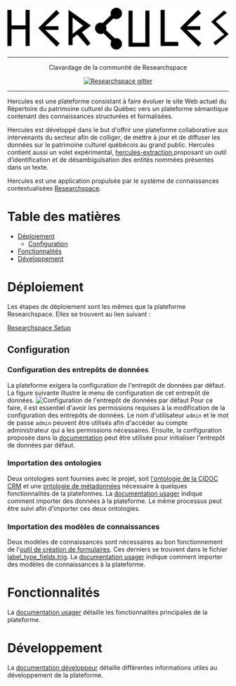 <p align='center'>
  <img src='researchspace\app\assets\images\logo_black.png' alt='ResearchSpace' />
</p>

- - -

<p align="center">
   Clavardage de la communité de Researchspace
</p>

<p align="center">
  <a href="https://gitter.im/researchspace/community"><img src="https://badges.gitter.im/Join Chat.svg" alt="Researchspace gitter"></a>
</p>

- - -

Hercules est une plateforme consistant à faire évoluer le site Web actuel du Répertoire du patrimoine culturel du Québec vers un plateforme sémantique contenant des connaissances structurées et formalisées.

Hercules est développé dans le but d'offrir une plateforme collaborative aux intervenants du secteur afin de colliger, de mettre à jour et de diffuser les données sur le patrimoine culturel québécois au grand public. Hercules contient aussi un volet expérimental, [hercules-extraction](https://github.com/vincentlabonte/hercules-extraction),proposant un outil d’identification et de désambiguïsation des entités nommées présentes dans un texte.

Hercules est une application propulsée par le système de connaissances contextualisées [Researchspace](https://github.com/researchspace/researchspace). 

# Table des matières

   * [Déploiement](#déploiement)
      * [Configuration](#configuration)
   * [Fonctionnalités](#fonctionnalités)
   * [Développement](#développement)

# Déploiement

Les étapes de déploiement sont les mêmes que la plateforme Researchspace. Elles se trouvent au lien suivant : 

[Researchspace Setup](SETUP.md)



## Configuration

### Configuration des entrepôts de données
La plateforme exigera la configuration de l'entrepôt de données par défaut. La figure suivante illustre le menu de configuration de cet entrepôt de données.
![Configuration de l'entrepôt de données par défaut](https://github.com/SamChaps/researchspace/wiki/images/hercules_entrepot_donnees_configuration.jpg)
Pour ce faire, il est essentiel d'avoir les permissions requises à la modification de la configuration des entrepôts de données. Le nom d'utilisateur `admin` et le mot de passe `admin` peuvent être utilisés afin d'accéder au compte administrateur qui a les permissions nécessaires. Ensuite, la configuration proposée dans la [documentation](https://github.com/SamChaps/researchspace/wiki/Entrep%C3%B4ts-de-donn%C3%A9es#entrep%C3%B4t-par-d%C3%A9faut) peut être utilisée pour initialiser l'entrepôt de données par défaut.

### Importation des ontologies
Deux ontologies sont fournies avec le projet, soit [l'ontologie de la CIDOC CRM](researchspace/ontologies/cidoccrm_v6.2.1.ttl) et une [ontologie de métadonnées](researchspace/ontologies/hercules_meta.owl) nécessaire à quelques fonctionnalités de la plateformes. La [documentation usager](https://github.com/SamChaps/researchspace/wiki/Gestion-des-donn%C3%A9es#importation) indique comment importer des données à la plateforme. Le même processus peut être suivi afin d'importer ces deux ontologies.

### Importation des modèles de connaissances
Deux modèles de connaissances sont nécessaires au bon fonctionnement de l'[outil de création de formulaires](https://github.com/SamChaps/researchspace/wiki/Cr%C3%A9ation-de-formulaires#outil-de-cr%C3%A9ation-de-formulaires). Ces derniers se trouvent dans le fichier [label_type_fields.trig](researchspace/external-data/label_type_fields.trig).  La [documentation usager](https://github.com/SamChaps/researchspace/wiki/Mod%C3%A8les-de-connaissances#importationexportation-de-mod%C3%A8les-de-connaissances) indique comment importer des modèles de connaissances à la plateforme.

# Fonctionnalités

La [documentation usager](https://github.com/SamChaps/researchspace/wiki/Documentation-usager) détaille les fonctionnalités principales de la plateforme.

# Développement

La [documentation développeur](https://github.com/SamChaps/researchspace/wiki/Documentation-d%C3%A9veloppeur) détaille différentes informations utiles au développement de la plateforme.
